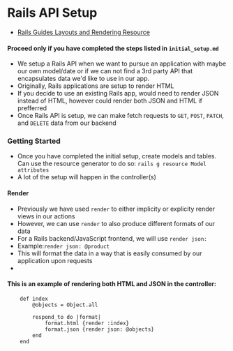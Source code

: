 # Rails API Setup 
- [Rails Guides Layouts and Rendering Resource](https://guides.rubyonrails.org/v5.2/layouts_and_rendering.html)

#### Proceed only if you have completed the steps listed in `initial_setup.md`

- We setup a Rails API when we want to pursue an application with maybe our own model/date or if we can not find a 3rd party API that encapsulates data we'd like to use in our app.
- Originally, Rails applications are setup to render HTML
- If you decide to use an existing Rails app, would need to render JSON instead of HTML, however could render both JSON and HTML if prefferred 
- Once Rails API is setup, we can make fetch requests to `GET`, `POST`, `PATCH`, and `DELETE` data from our backend

### Getting Started
- Once you have completed the initial setup, create models and tables. Can use the resource generator to do so: `rails g resource Model attributes`
- A lot of the setup will happen in the controller(s)

#### Render

- Previously we have used `render` to either implicity or explicity render views in our actions
- However, we can use `render` to also produce different formats of our data
- For a Rails backend/JavaScript frontend, we will use `render json:` 
- Example:`render json: @product`
- This will format the data in a way that is easily consumed by our application upon requests
- 



#### This is an example of rendering both HTML and JSON in the controller:
```
    def index 
        @objects = Object.all

        respond_to do |format|
            format.html {render :index}
            format.json {render json: @objects}
        end
    end 
```




